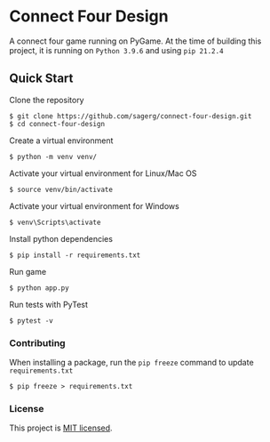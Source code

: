 # Connect Four Design

A connect four game running on PyGame. At the time of building this project, it is running on `Python 3.9.6` and using `pip 21.2.4`

## Quick Start

Clone the repository

```
$ git clone https://github.com/sagerg/connect-four-design.git
$ cd connect-four-design
```

Create a virtual environment

```
$ python -m venv venv/
```

Activate your virtual environment for Linux/Mac OS

```
$ source venv/bin/activate
```

Activate your virtual environment for Windows

```
$ venv\Scripts\activate
```

Install python dependencies

```
$ pip install -r requirements.txt
```

Run game

```
$ python app.py
```

Run tests with PyTest

```
$ pytest -v
```

### Contributing

When installing a package, run the `pip freeze` command to update `requirements.txt`

```
$ pip freeze > requirements.txt
```

### License

This project is [MIT licensed](./LICENSE).
